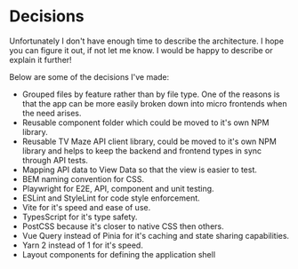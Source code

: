 # Decisions

Unfortunately I don't have enough time to describe the architecture. I hope you can figure it out, if not let me know. I would be happy to describe or explain it further!

Below are some of the decisions I've made:

-   Grouped files by feature rather than by file type. One of the reasons is that the app can be more easily broken down into micro frontends when the need arises.
-   Reusable component folder which could be moved to it's own NPM library.
-   Reusable TV Maze API client library, could be moved to it's own NPM library and helps to keep the backend and frontend types in sync through API tests.
-   Mapping API data to View Data so that the view is easier to test.
-   BEM naming convention for CSS.
-   Playwright for E2E, API, component and unit testing.
-   ESLint and StyleLint for code style enforcement.
-   Vite for it's speed and ease of use.
-   TypesScript for it's type safety.
-   PostCSS because it's closer to native CSS then others.
-   Vue Query instead of Pinia for it's caching and state sharing capabilities.
-   Yarn 2 instead of 1 for it's speed.
-   Layout components for defining the application shell
